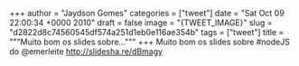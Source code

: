 
+++
author = "Jaydson Gomes"
categories = ["tweet"]
date = "Sat Oct 09 22:00:34 +0000 2010"
draft = false
image = "{TWEET_IMAGE}"
slug = "d2822d8c74560545df574a251d1eb0e116ae354b"
tags = ["tweet"]
title = """Muito bom os slides sobre..."""
+++
Muito bom os slides sobre #nodeJS do @emerleite http://slidesha.re/dBmagy
